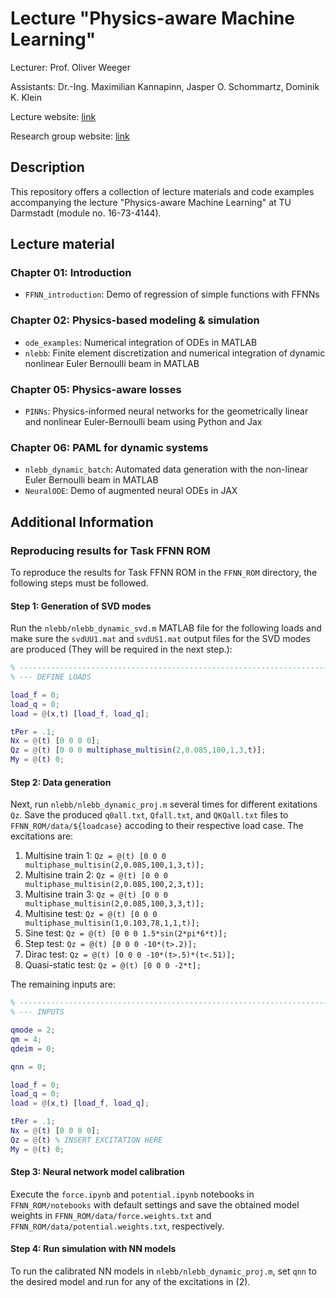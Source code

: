 # Lecture "Physics-aware Machine Learning"

Lecturer: Prof. Oliver Weeger

Assistants: Dr.-Ing. Maximilian Kannapinn, Jasper O. Schommartz, Dominik K. Klein

Lecture website: [link](https://www.maschinenbau.tu-darmstadt.de/cps/cps_teaching/cps_courses/vorlesung_physikbewusstes_ml/paml_1.en.jsp)

Research group website: [link](https://www.maschinenbau.tu-darmstadt.de/cps/department_cps/index.en.jsp) 

## Description

This repository offers a collection of lecture materials and code examples accompanying the lecture "Physics-aware Machine Learning" at TU Darmstadt (module no. 16-73-4144). 

## Lecture material

### Chapter 01: Introduction
* `FFNN_introduction`: Demo of regression of simple functions with FFNNs

### Chapter 02: Physics-based modeling & simulation
* `ode_examples`: Numerical integration of ODEs in MATLAB
* `nlebb`: Finite element discretization and numerical integration of dynamic nonlinear Euler Bernoulli beam in MATLAB

### Chapter 05: Physics-aware losses
* `PINNs`: Physics-informed neural networks for the geometrically linear and nonlinear Euler-Bernoulli beam using Python and Jax

### Chapter 06: PAML for dynamic systems
* `nlebb_dynamic_batch`: Automated data generation with the non-linear Euler Bernoulli beam in MATLAB
* `NeuralODE`: Demo of augmented neural ODEs in JAX


## Additional Information

### Reproducing results for Task FFNN ROM

To reproduce the results for Task FFNN ROM in the `FFNN_ROM` directory, the following steps must be followed.

#### Step 1: Generation of SVD modes
Run the `nlebb/nlebb_dynamic_svd.m` MATLAB file for the following loads and make sure the `svdUU1.mat` and `svdUS1.mat` output files for the SVD modes are produced (They will be required in the next step.):

```MATLAB
% -------------------------------------------------------------------------
% --- DEFINE LOADS 

load_f = 0;
load_q = 0;
load = @(x,t) [load_f, load_q];    

tPer = .1;
Nx = @(t) [0 0 0 0];
Qz = @(t) [0 0 0 multiphase_multisin(2,0.085,100,1,3,t)];
My = @(t) 0;
```

#### Step 2: Data generation

Next, run `nlebb/nlebb_dynamic_proj.m` several times for different exitations `Qz`. Save the produced `q0all.txt`, `Qfall.txt`, and `QKQall.txt` files to `FFNN_ROM/data/${loadcase}` accoding to their respective load case. The excitations are:


1. Multisine train 1: `Qz = @(t) [0 0 0 multiphase_multisin(2,0.085,100,1,3,t)];`
2. Multisine train 2: `Qz = @(t) [0 0 0 multiphase_multisin(2,0.085,100,2,3,t)];`
3. Multisine train 3: `Qz = @(t) [0 0 0 multiphase_multisin(2,0.085,100,3,3,t)];`
4. Multisine test: `Qz = @(t) [0 0 0 multiphase_multisin(1,0.103,78,1,1,t)];` 
5. Sine test: `Qz = @(t) [0 0 0 1.5*sin(2*pi*6*t)];`
6. Step test: `Qz = @(t) [0 0 0 -10*(t>.2)];`
7. Dirac test: `Qz = @(t) [0 0 0 -10*(t>.5)*(t<.51)];`
8. Quasi-static test: `Qz = @(t) [0 0 0 -2*t];`

The remaining inputs are:

```MATLAB
% -------------------------------------------------------------------------
% --- INPUTS

qmode = 2;
qm = 4;
qdeim = 0;

qnn = 0;

load_f = 0;
load_q = 0;
load = @(x,t) [load_f, load_q];    

tPer = .1;
Nx = @(t) [0 0 0 0];
Qz = @(t) % INSERT EXCITATION HERE
My = @(t) 0;
```

#### Step 3: Neural network model calibration

Execute the `force.ipynb` and `potential.ipynb` notebooks in `FFNN_ROM/notebooks` with default settings and save the obtained model weights in `FFNN_ROM/data/force.weights.txt` and `FFNN_ROM/data/potential.weights.txt`, respectively.

#### Step 4: Run simulation with NN models

To run the calibrated NN models in `nlebb/nlebb_dynamic_proj.m`, set `qnn` to the desired model and run for any of the excitations in (2).